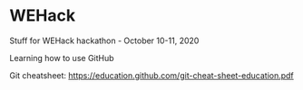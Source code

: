 # WEHack

Stuff for WEHack hackathon - October 10-11, 2020

Learning how to use GitHub

Git cheatsheet: https://education.github.com/git-cheat-sheet-education.pdf
